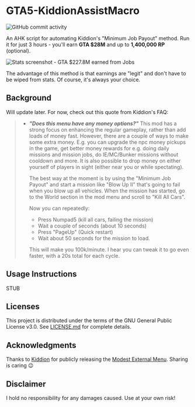 # GTA5-KiddionAssistMacro

![GitHub commit activity](https://img.shields.io/github/commit-activity/w/Terrobility/GTA5-KiddionAssistMacro.svg)

An AHK script for automating Kiddion's "Minimum Job Payout" method. Run it for just 3 hours - you'll earn **GTA $28M** and up to **1,400,000 RP** (optional).

![Stats screenshot - GTA $227.8M earned from Jobs](https://i.imgur.com/tQfFUIG.png)

The advantage of this method is that earnings are "legit" and don't have to be wiped from stats. Of course, it's always your choice.


## Background
Will update later. For now, check out this quote from Kiddion's FAQ:

> - ***"Does this menu have any money options?"***
  This mod has a strong focus on enhancing the regular gameplay, rather than add loads of money fast. However, there are a couple of ways to make some extra money. E.g. you can upgrade the npc money pickups in the game, get better money rewards for e.g. doing daily missions and mission jobs, do IE/MC/Bunker missions without cooldown and more. It is also possible to drop money on either yourself of players in sight (either near you or while spectating).
> 
>   The best way at the moment is by using the "Minimum Job Payout" and start a mission like "Blow Up II" that's going to fail when you blow up all vehicles. When the mission has started, go to the World section in the mod menu and scroll to "Kill All Cars".
> 
>   Now you can repeatedly:
>     - Press Numpad5 (kill all cars, failing the mission)
>     - Wait a couple of seconds (about 10 seconds)
>     - Press "PageUp" (Quick restart)
>     - Wait about 50 seconds for the mission to load.
> 
>   This will make you 100k/minute. I hear you can tweak it to go even faster, with a 20s total for each cycle.


## Usage Instructions
STUB


## Licenses
This project is distributed under the terms of the GNU General Public License v3.0. See [LICENSE.md](LICENSE.md) for complete details. 


## Acknowledgments
Thanks to [Kiddion](https://www.unknowncheats.me/forum/members/1861563.html) for publicly releasing the [Modest External Menu](https://www.unknowncheats.me/forum/grand-theft-auto-v/262733-kiddions-modest-external-menu.html). Sharing is caring 😉


## Disclaimer
I hold no responsibility for any damages caused. Use at your own risk!
